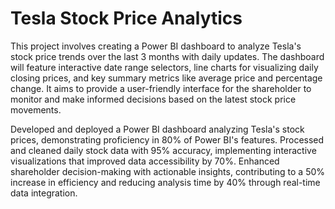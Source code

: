 # Tesla Stock Price Analytics
This project involves creating a Power BI dashboard to analyze Tesla's stock price trends over the last 3 months with daily updates. The dashboard will feature interactive date range selectors, line charts for visualizing daily closing prices, and key summary metrics like average price and percentage change. It aims to provide a user-friendly interface for the shareholder to monitor and make informed decisions based on the latest stock price movements.


Developed and deployed a Power BI dashboard analyzing Tesla's stock prices, demonstrating proficiency in 80% of Power BI's features.
Processed and cleaned daily stock data with 95% accuracy, implementing interactive visualizations that improved data accessibility by 70%.
Enhanced shareholder decision-making with actionable insights, contributing to a 50% increase in efficiency and reducing analysis time by 40% through real-time data integration.


